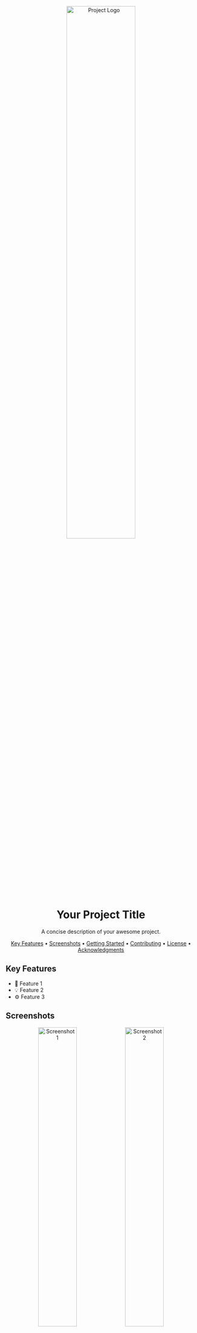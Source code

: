 <p align="center">
  <img src="http://www.w3.org/2000/svg" alt="Project Logo" width="60%">
</p>

<h1 align="center">Your Project Title</h1>

<p align="center">
  A concise description of your awesome project.
</p>

<p align="center">
  <a href="#key-features">Key Features</a> •
  <a href="#screenshots">Screenshots</a> •
  <a href="#getting-started">Getting Started</a> •
  <a href="#contributing">Contributing</a> •
  <a href="#license">License</a> •
  <a href="#acknowledgments">Acknowledgments</a>
</p>

## Key Features

- 🌟 Feature 1
- 💡 Feature 2
- ⚙️ Feature 3

## Screenshots

<p align="center">
  <img src="https://via.placeholder.com/600x400" alt="Screenshot 1" width="45%">
  <img src="https://via.placeholder.com/600x400" alt="Screenshot 2" width="45%">
</p>

## Getting Started

